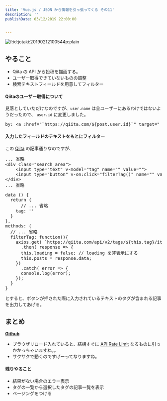 ```yaml
---
title: 'Vue.js / JSON から情報を引っ張ってくる その11'
description: ''
publishDate: 03/12/2019 22:00:00


---
```

<p><span itemscope itemtype="http://schema.org/Photograph"><img src="/images/hatena/20190212100544.png" alt="f:id:jotaki:20190212100544p:plain" title="f:id:jotaki:20190212100544p:plain" class="hatena-fotolife" itemprop="image"></span></p>

<h2>やること</h2>

<ul>
<li>Qiita の API から投稿を描画する。</li>
<li>ユーザー取得できていないものの調整</li>
<li>検索テキストフィールドを用意してフィルター</li>
</ul>


<h4>Qiitaのユーザー取得について</h4>

<p>見落としていただけなのですが、<code>user.name</code> は全ユーザーにあるわけではないようだったので、 <code>user.id</code> に変更しました。</p>

<pre class="code" data-lang="" data-unlink>by: &lt;a :href=&#34;`https://qiita.com/${post.user.id}`&#34; target=&#34;_blank&#34;&gt;@{{post.user.id}}&lt;/a&gt;</pre>


<h4>入力したフィールドのテキストをもとにフィルター</h4>

<p>この <a href="https://qiita.com/kobu_tomo/items/6f6e86f1226ab0651813">Qiita</a> の記事通りなのですが、</p>

<pre class="code lang-html" data-lang="html" data-unlink>... 省略
<span class="synIdentifier">&lt;</span><span class="synStatement">div</span><span class="synIdentifier"> </span><span class="synType">class</span><span class="synIdentifier">=</span><span class="synConstant">&quot;search_area&quot;</span><span class="synIdentifier">&gt;</span>
    <span class="synIdentifier">&lt;</span><span class="synStatement">input</span><span class="synIdentifier"> </span><span class="synType">type</span><span class="synIdentifier">=</span><span class="synConstant">&quot;text&quot;</span><span class="synIdentifier"> v-model=</span><span class="synConstant">&quot;tag&quot;</span><span class="synIdentifier"> </span><span class="synType">name</span><span class="synIdentifier">=</span><span class="synConstant">&quot;&quot;</span><span class="synIdentifier"> </span><span class="synType">value</span><span class="synIdentifier">=</span><span class="synConstant">&quot;&quot;</span><span class="synIdentifier">&gt;</span>
    <span class="synIdentifier">&lt;</span><span class="synStatement">input</span><span class="synIdentifier"> </span><span class="synType">type</span><span class="synIdentifier">=</span><span class="synConstant">&quot;button&quot;</span><span class="synIdentifier"> v-on:click=</span><span class="synConstant">&quot;filterTag()&quot;</span><span class="synIdentifier"> </span><span class="synType">name</span><span class="synIdentifier">=</span><span class="synConstant">&quot;&quot;</span><span class="synIdentifier"> </span><span class="synType">value</span><span class="synIdentifier">=</span><span class="synConstant">&quot;search&quot;</span><span class="synIdentifier">&gt;</span>
<span class="synIdentifier">&lt;/</span><span class="synStatement">div</span><span class="synIdentifier">&gt;</span>
... 省略
</pre>




<pre class="code lang-javascript" data-lang="javascript" data-unlink>data () <span class="synIdentifier">{</span>
  <span class="synStatement">return</span> <span class="synIdentifier">{</span>
      <span class="synComment">// ... 省略</span>
    tag: <span class="synConstant">''</span>
  <span class="synIdentifier">}</span>
<span class="synIdentifier">}</span>,
methods: <span class="synIdentifier">{</span>
  <span class="synComment">// ... 省略</span>
  filterTag: <span class="synIdentifier">function</span>()<span class="synIdentifier">{</span>
    axios.get( `https:<span class="synComment">//qiita.com/api/v2/tags/${this.tag}/items` )</span>
      .then( response =&gt; <span class="synIdentifier">{</span>
      <span class="synIdentifier">this</span>.loading = <span class="synConstant">false</span>; <span class="synComment">// loading を非表示にする</span>
      <span class="synIdentifier">this</span>.posts = response.data;
    <span class="synIdentifier">}</span>)
      .<span class="synStatement">catch</span>( error =&gt; <span class="synIdentifier">{</span>
      console.log(error);
    <span class="synIdentifier">}</span>);
  <span class="synIdentifier">}</span>
<span class="synIdentifier">}</span>
</pre>


<p>とすると、ボタンが押された際に入力されているテキストのタグが含まれる記事を出力してあげる。</p>

<h2>まとめ</h2>

<p><a href="https://github.com/yuheijotaki/vue-study_20190312"><strong>Github</strong></a></p>

<ul>
<li>ブラウザリロード入れていると、結構すぐに <a href="http://service.sakuraweb.com/fuyutiger/blog/2010/07/apiapi-rate-limit.html">API Rate Limit</a> なるものに引っかかっちゃいますね。。</li>
<li>サクサクで動くのですげーってなりますね。</li>
</ul>


<h4>残りやること</h4>

<ul>
<li>結果がない場合のエラー表示</li>
<li>タグの一覧から選択したタグの記事一覧を表示</li>
<li>ページングをつける</li>
</ul>
